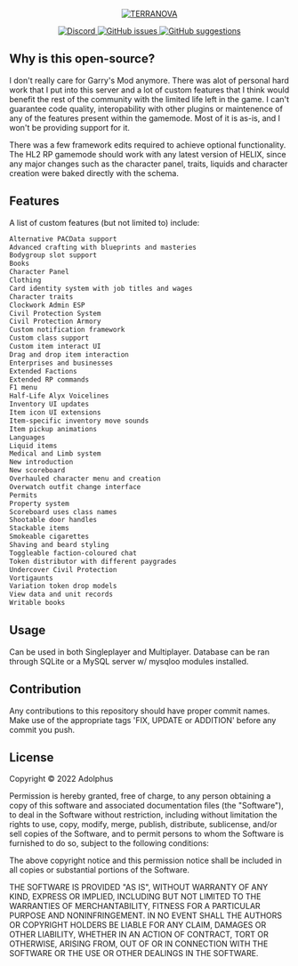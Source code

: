 <p align="center">
	<a href="https://github.com/terranova3/hl2rp/">
		<img src="https://i.gyazo.com/fd67bfc54cdca73f9d8f7629fa1a6698.png" alt="TERRANOVA" />
	</a>
</p>

<p align="center">
	<a href="https://discord.gg/4Sh9gbW">
		<img alt="Discord" src="https://img.shields.io/discord/703480712854241686">
	</a>
	<a href="https://github.com/terranova3/hl2rp-issues/issues">
		<img alt="GitHub issues" src="https://img.shields.io/github/issues-raw/terranova3/hl2rp-issues">
	</a>
	<a href="https://github.com/terranova3/hl2rp-suggestions/issues">
		<img alt="GitHub suggestions" src="https://img.shields.io/github/issues-raw/terranova3/hl2rp-suggestions?label=open%20suggestions">
	</a>
</p>


## Why is this open-source?
I don't really care for Garry's Mod anymore. There was alot of personal hard work that I put into this server and a lot of custom features that I think would benefit the rest of the community with the limited life left in the game. I can't guarantee code quality, interopability with other plugins or maintenence of any of the features present within the gamemode. Most of it is as-is, and I won't be providing support for it.

There was a few framework edits required to achieve optional functionality. The HL2 RP gamemode should work with any latest version of HELIX, since any major changes such as the character panel, traits, liquids and character creation were baked directly with the schema.

## Features

A list of custom features (but not limited to) include:

```bash
Alternative PACData support
Advanced crafting with blueprints and masteries
Bodygroup slot support
Books
Character Panel
Clothing
Card identity system with job titles and wages
Character traits
Clockwork Admin ESP
Civil Protection System
Civil Protection Armory
Custom notification framework
Custom class support
Custom item interact UI
Drag and drop item interaction
Enterprises and businesses
Extended Factions
Extended RP commands
F1 menu
Half-Life Alyx Voicelines
Inventory UI updates
Item icon UI extensions
Item-specific inventory move sounds
Item pickup animations
Languages
Liquid items
Medical and Limb system
New introduction
New scoreboard
Overhauled character menu and creation
Overwatch outfit change interface
Permits
Property system
Scoreboard uses class names
Shootable door handles
Stackable items
Smokeable cigarettes
Shaving and beard styling
Toggleable faction-coloured chat
Token distributor with different paygrades
Undercover Civil Protection
Vortigaunts
Variation token drop models
View data and unit records
Writable books
```

## Usage

Can be used in both Singleplayer and Multiplayer. Database can be ran through SQLite or a MySQL server w/ mysqloo modules installed.

## Contribution
Any contributions to this repository should have proper commit names. Make use of the appropriate tags 'FIX, UPDATE or ADDITION' before any commit you push.

## License

Copyright © 2022 Adolphus

Permission is hereby granted, free of charge, to any person obtaining a copy of this software and associated documentation files (the "Software"), to deal in the Software without restriction, including without limitation the rights to use, copy, modify, merge, publish, distribute, sublicense, and/or sell copies of the Software, and to permit persons to whom the Software is furnished to do so, subject to the following conditions:

The above copyright notice and this permission notice shall be included in all copies or substantial portions of the Software.

THE SOFTWARE IS PROVIDED "AS IS", WITHOUT WARRANTY OF ANY KIND, EXPRESS OR IMPLIED, INCLUDING BUT NOT LIMITED TO THE WARRANTIES OF MERCHANTABILITY, FITNESS FOR A PARTICULAR PURPOSE AND NONINFRINGEMENT. IN NO EVENT SHALL THE AUTHORS OR COPYRIGHT HOLDERS BE LIABLE FOR ANY CLAIM, DAMAGES OR OTHER LIABILITY, WHETHER IN AN ACTION OF CONTRACT, TORT OR OTHERWISE, ARISING FROM, OUT OF OR IN CONNECTION WITH THE SOFTWARE OR THE USE OR OTHER DEALINGS IN THE SOFTWARE.
